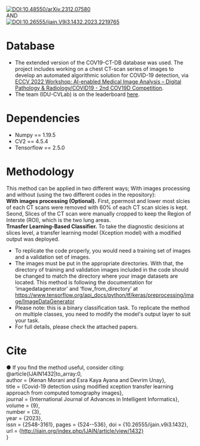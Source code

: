 [![DOI:10.48550/arXiv.2312.07580](http://img.shields.io/badge/DOI-10.48550/21681163.2023.2219765-B31B1B.svg)](https://doi.org/10.48550/arXiv.2312.07580)  
AND  
[![DOI:10.26555/ijain.V9i3.1432.2023.2219765](http://img.shields.io/badge/DOI-10.26555/21681163.2023.2219765-B31B1B.svg)](https://doi.org/10.26555/ijain.v9i3.1432)  
# Database
* The extended version of the COV19-CT-DB database was used. The project includes working on a chest CT-scan series of images to develop an automated algorithmic solution for COVID-19 detection, via [ECCV 2022 Workshop: AI-enabled Medical Image Analysis – Digital Pathology & Radiology/COVID19 - 2nd COV19D Competition](https://mlearn.lincoln.ac.uk/eccv-2022-ai-mia/). <br/>
* The team (IDU-CVLab) is on the leaderboard [here](https://cpb-eu-w2.wpmucdn.com/blogs.lincoln.ac.uk/dist/c/6133/files/2022/07/mia_eccv_2022_leaderboard.pdf).

# Dependencies
- Numpy == 1.19.5
- CV2 == 4.5.4
- Tensorflow == 2.5.0

# Methodology
This method can be applied in two different ways; With images processing and without (using the two different codes in the repository):  
**With images processing (Optional).** First, ppermost and lower most slcies of each CT scans were removed with 60% of each CT scan slcies is kept. Seond, Slices of the CT scan were manually cropped to keep the Region of Interste (ROI), which is the two lung areas.  
**Trnasfer Learning-Based Classifier.** To take the diagnostic desicions at slices level, a transfer learning model (Xception model) with a modified output was deployed.    
* To replicate the code properly, you would need a training set of images and a validation set of images.
* The images must be put in the appropriate directories. With that, the directory of training and validation images included in the code should be changed to match the directory where your image datasets are located. This method is following the documentation for ‘imagedatagenerator’ and ‘flow_from_directory’ at https://www.tensorflow.org/api_docs/python/tf/keras/preprocessing/image/ImageDataGenerator
* Please note: this is a binary classification task. To replicate the method on multiple classes, you need to modify the model's output layer to suit your task.
* For full details, please check the attached papers. 

# Cite
● If you find the method useful, consider citing: <br/>
@article{IJAIN1432|to_array:0,  
	author = {Kenan Morani and Esra Kaya Ayana and Devrim Unay},  
	title = {Covid-19 detection using modified xception transfer  learning approach from computed tomography images},  
	journal = {International Journal of Advances in Intelligent Informatics},
	volume = {9},  
	number = {3},  
	year = {2023},  
	issn = {2548-3161},	pages = {524--536},	doi = {10.26555/ijain.v9i3.1432},  
	url = {http://ijain.org/index.php/IJAIN/article/view/1432}  
}
